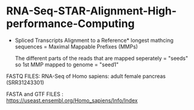 # RNA-Seq-STAR-Alignment-High-performance-Computing
* Spliced Transcripts Alignment to a Reference*
  longest mathcing sequences = Maximal Mappable Prefixes (MMPs)

  The different parts of the reads that are mapped seperately = "seeds"
  so 1st MMP mapped to genome = "seed1"
  
FASTQ FILES:
RNA-Seq of Homo sapiens: adult female pancreas (SRR31243301)

FASTA and GTF FILES : https://useast.ensembl.org/Homo_sapiens/Info/Index
